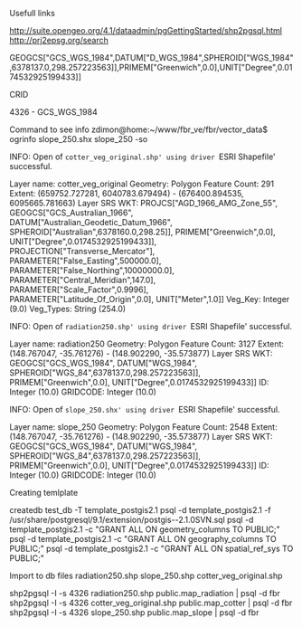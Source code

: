 
Usefull links

http://suite.opengeo.org/4.1/dataadmin/pgGettingStarted/shp2pgsql.html
http://prj2epsg.org/search


GEOGCS["GCS_WGS_1984",DATUM["D_WGS_1984",SPHEROID["WGS_1984",6378137.0,298.257223563]],PRIMEM["Greenwich",0.0],UNIT["Degree",0.0174532925199433]]

CRID

4326 - GCS_WGS_1984


Command to see info 
zdimon@home:~/www/fbr_ve/fbr/vector_data$ ogrinfo slope_250.shx slope_250 -so



INFO: Open of `cotter_veg_original.shp'
      using driver `ESRI Shapefile' successful.

Layer name: cotter_veg_original
Geometry: Polygon
Feature Count: 291
Extent: (659752.727281, 6040783.679494) - (676400.894535, 6095665.781663)
Layer SRS WKT:
PROJCS["AGD_1966_AMG_Zone_55",
    GEOGCS["GCS_Australian_1966",
        DATUM["Australian_Geodetic_Datum_1966",
            SPHEROID["Australian",6378160.0,298.25]],
        PRIMEM["Greenwich",0.0],
        UNIT["Degree",0.0174532925199433]],
    PROJECTION["Transverse_Mercator"],
    PARAMETER["False_Easting",500000.0],
    PARAMETER["False_Northing",10000000.0],
    PARAMETER["Central_Meridian",147.0],
    PARAMETER["Scale_Factor",0.9996],
    PARAMETER["Latitude_Of_Origin",0.0],
    UNIT["Meter",1.0]]
Veg_Key: Integer (9.0)
Veg_Types: String (254.0)



INFO: Open of `radiation250.shp'
      using driver `ESRI Shapefile' successful.

Layer name: radiation250
Geometry: Polygon
Feature Count: 3127
Extent: (148.767047, -35.761276) - (148.902290, -35.573877)
Layer SRS WKT:
GEOGCS["GCS_WGS_1984",
    DATUM["WGS_1984",
        SPHEROID["WGS_84",6378137.0,298.257223563]],
    PRIMEM["Greenwich",0.0],
    UNIT["Degree",0.0174532925199433]]
ID: Integer (10.0)
GRIDCODE: Integer (10.0)



INFO: Open of `slope_250.shx'
      using driver `ESRI Shapefile' successful.

Layer name: slope_250
Geometry: Polygon
Feature Count: 2548
Extent: (148.767047, -35.761276) - (148.902290, -35.573877)
Layer SRS WKT:
GEOGCS["GCS_WGS_1984",
    DATUM["WGS_1984",
        SPHEROID["WGS_84",6378137.0,298.257223563]],
    PRIMEM["Greenwich",0.0],
    UNIT["Degree",0.0174532925199433]]
ID: Integer (10.0)
GRIDCODE: Integer (10.0)


Creating temlplate


createdb test_db -T template_postgis2.1
psql -d template_postgis2.1 -f /usr/share/postgresql/9.1/extension/postgis--2.1.0SVN.sql
psql -d template_postgis2.1 -c "GRANT ALL ON geometry_columns TO PUBLIC;"
psql -d template_postgis2.1 -c "GRANT ALL ON geography_columns TO PUBLIC;"
psql -d template_postgis2.1 -c "GRANT ALL ON spatial_ref_sys TO PUBLIC;"




Import to db files
radiation250.shp
slope_250.shp
cotter_veg_original.shp


shp2pgsql -I -s 4326 radiation250.shp  public.map_radiation | psql -d fbr
shp2pgsql -I -s 4326 cotter_veg_original.shp  public.map_cotter | psql -d fbr
shp2pgsql -I -s 4326 slope_250.shp  public.map_slope | psql -d fbr

















